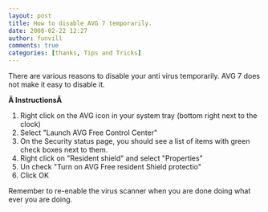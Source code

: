 ```yaml
---
layout: post
title: How to disable AVG 7 temporarily.
date: 2008-02-22 12:27
author: funvill
comments: true
categories: [thanks, Tips and Tricks]
---
```

There are various reasons to disable your anti virus temporarily.
AVG 7 does not make it easy to disable it.

<strong>Â InstructionsÂ </strong>
<ol>
	<li>Right click on the AVG icon in your system tray (bottom right next to the clock)</li>
	<li>Select "Launch AVG Free Control Center"</li>
	<li>On the Security status page, you should see a list of items with green check boxes next to them.</li>
	<li>Right click on "Resident shield" and select "Properties"</li>
	<li>Un check "Turn on AVG Free resident Shield protectio"</li>
	<li>Click OK</li>
</ol>
Remember to re-enable the virus scanner when you are done doing what ever you are doing.
